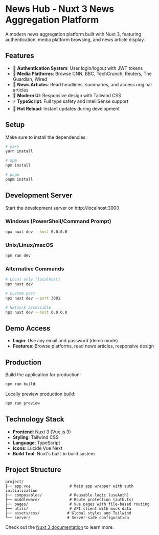 # News Hub - Nuxt 3 News Aggregation Platform

A modern news aggregation platform built with Nuxt 3, featuring authentication, media platform browsing, and news article display.

## Features

- 🔐 **Authentication System**: User login/logout with JWT tokens
- 📰 **Media Platforms**: Browse CNN, BBC, TechCrunch, Reuters, The Guardian, Wired
- 📱 **News Articles**: Read headlines, summaries, and access original articles
- 🎨 **Modern UI**: Responsive design with Tailwind CSS
- ⚡ **TypeScript**: Full type safety and IntelliSense support
- 🔄 **Hot Reload**: Instant updates during development

## Setup

Make sure to install the dependencies:

```bash
# yarn
yarn install

# npm
npm install

# pnpm
pnpm install
```

## Development Server

Start the development server on http://localhost:3000

### Windows (PowerShell/Command Prompt)
```bash
npx nuxt dev --host 0.0.0.0
```

### Unix/Linux/macOS
```bash
npm run dev
```

### Alternative Commands
```bash
# Local only (localhost)
npx nuxt dev

# Custom port
npx nuxt dev --port 3001

# Network accessible
npx nuxt dev --host 0.0.0.0
```

## Demo Access

- **Login**: Use any email and password (demo mode)
- **Features**: Browse platforms, read news articles, responsive design

## Production

Build the application for production:

```bash
npm run build
```

Locally preview production build:

```bash
npm run preview
```

## Technology Stack

- **Frontend**: Nuxt 3 (Vue.js 3)
- **Styling**: Tailwind CSS
- **Language**: TypeScript
- **Icons**: Lucide Vue Next
- **Build Tool**: Nuxt's built-in build system

## Project Structure

```
project/
├── app.vue                 # Main app wrapper with auth initialization
├── composables/            # Reusable logic (useAuth)
├── middleware/             # Route protection (auth.ts)
├── pages/                  # Vue pages with file-based routing
├── utils/                  # API client with mock data
├── assets/css/            # Global styles and Tailwind
└── server/                # Server-side configuration
```

Check out the [Nuxt 3 documentation](https://nuxt.com/docs/getting-started/introduction) to learn more.
